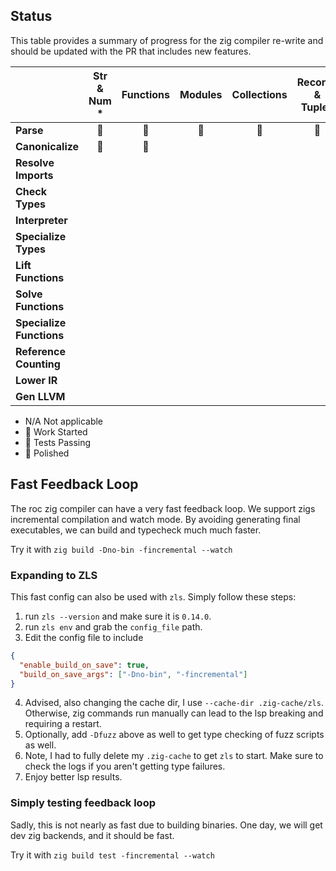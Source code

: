 ## Status

This table provides a summary of progress for the zig compiler re-write and should be updated with the PR that includes new features.

|                          | Str & Num * | Functions  | Modules | Collections | Records &  Tuples | Recursive  Types | Static  Dispatch |
|--------------------------|:-----------:|:----------:|:-------:|:-----------:|:-----------------:|:----------------:|:----------------:|
| **Parse**                | 🪫          | 🪫         | 🚧      | 🪫          |  🪫               |  🪫              |  🪫              |
| **Canonicalize**         | 🚧          | 🚧         |         |             |                   |                  |                  |
| **Resolve Imports**      |             |            |         |             |                   |                  |                  |
| **Check Types**          |             |            |         |             |                   |                  |                  |
| **Interpreter**          |             |            |         |             |                   |                  |                  |
| **Specialize Types**     |             |            |         |             |                   |                  |                  |
| **Lift Functions**       |             |            |         |             |                   |                  |                  |
| **Solve Functions**      |             |            |         |             |                   |                  |                  |
| **Specialize Functions** |             |            |         |             |                   |                  |                  |
| **Reference Counting**   |             |            |         |             |                   |                  |                  |
| **Lower IR**             |             |            |         |             |                   |                  |                  |
| **Gen LLVM**             |             |            |         |             |                   |                  |                  |

- N/A   Not applicable
- 🚧    Work Started
- 🪫    Tests Passing
- 🔋    Polished

## Fast Feedback Loop

The roc zig compiler can have a very fast feedback loop. We support zigs incremental compilation and watch mode.
By avoiding generating final executables, we can build and typecheck much much faster.

Try it with `zig build -Dno-bin -fincremental --watch`

### Expanding to ZLS

This fast config can also be used with `zls`. Simply follow these steps:
1. run `zls --version` and make sure it is `0.14.0`.
2. run `zls env` and grab the `config_file` path.
3. Edit the config file to include
```json
{
  "enable_build_on_save": true,
  "build_on_save_args": ["-Dno-bin", "-fincremental"]
}
```
4. Advised, also changing the cache dir, I use `--cache-dir .zig-cache/zls`.
Otherwise, zig commands run manually can lead to the lsp breaking and requiring a restart.
5. Optionally, add `-Dfuzz` above as well to get type checking of fuzz scripts as well.
6. Note, I had to fully delete my `.zig-cache` to get `zls` to start.
Make sure to check the logs if you aren't getting type failures.
7. Enjoy better lsp results.

### Simply testing feedback loop

Sadly, this is not nearly as fast due to building binaries.
One day, we will get dev zig backends, and it should be fast.

Try it with `zig build test -fincremental --watch`
